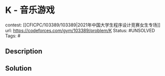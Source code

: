 # K - 音乐游戏

contest: [[CFICPC/103389/103389|2021年中国大学生程序设计竞赛女生专场]]
url: https://codeforces.com/gym/103389/problem/K
Status: #UNSOLVED
Tags: #

## Description

## Solution

